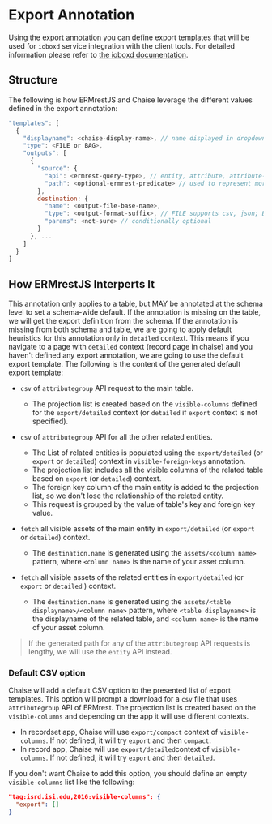 # Export Annotation

Using the [export annotation](annotation.md#tag-2019-export) you can define export templates that will be used for `ioboxd` service integration with the client tools. For detailed information please refer to [the ioboxd documentation](https://github.com/informatics-isi-edu/ioboxd/blob/master/doc/integration.md).


## Structure

The following is how ERMrestJS and Chaise leverage the different values defined in the export annotation:

```js
"templates": [
  {
    "displayname": <chaise-display-name>, // name displayed in dropdown menu in the client
    "type": <FILE or BAG>,
    "outputs": [
      {
        "source": {
          "api": <ermrest-query-type>, // entity, attribute, attribute-group
          "path": <optional-ermrest-predicate> // used to represent more complex queries
        },
        destination: {
          "name": <output-file-base-name>,
          "type": <output-format-suffix>, // FILE supports csv, json; BAG supports csv, json, fetch(?), download(?)
          "params": <not-sure> // conditionally optional
        }
      }, ...
    ]
  }
]
```

## How ERMrestJS Interperts It


This annotation only applies to a table, but MAY be annotated at the schema level to set a schema-wide default. If the annotation is missing on the table, we will get the export definition from the schema. If the annotation is missing from both schema and table, we are going to apply default heuristics for this annotation only in `detailed` context. This means if you navigate to a page with `detailed` context (record page in chaise) and you haven't defined any export annotation, we are going to use the default export template. The following is the content of the generated default export template:

- `csv` of `attributegroup` API request to the main table.
  - The projection list is created based on the `visible-columns` defined for the `export/detailed` context (or `detailed` if `export` context is not specified).


- `csv` of `attributegroup` API for all the other related entities.
  - The List of related entities is populated using the `export/detailed` (or `export` or `detailed`) context in `visible-foreign-keys` annotation.
  - The projection list includes all the visible columns of the related table based on `export` (or `detailed`) context.
  - The foreign key column of the main entity is added to the projection list, so we don't lose the relationship of the related entity.
  - This request is grouped by the value of table's key and foreign key value.


- `fetch` all visible assets of the main entity in `export/detailed` (or `export` or `detailed`) context.
   - The `destination.name` is generated using the `assets/<column name>` pattern, where `<column name>` is the name of your asset column.


- `fetch` all visible assets of the related entities in `export/detailed` (or `export` or `detailed` ) context.
  - The `destination.name` is generated using the `assets/<table displayname>/<column name>` pattern, where `<table displayname>` is the displayname of the related table, and `<column name>` is the name of your asset column.

> If the generated path for any of the `attributegroup` API requests is lengthy, we will use the `entity` API instead.


### Default CSV option

Chaise will add a default CSV option to the presented list of export templates. This option will prompt a download for a `csv` file that uses `attributegroup` API of ERMrest. The projection list is created based on the `visible-columns` and depending on the app it will use different contexts.

- In recordset app, Chaise will use `export/compact` context of `visible-columns`. If not defined, it will try `export` and then `compact`.
- In record app, Chaise will use `export/detailed`context of `visible-columns`. If not defined, it will try `export` and then `detailed`.

If you don't want Chaise to add this option, you should define an empty `visible-columns` list like the following:
```json
"tag:isrd.isi.edu,2016:visible-columns": {
  "export": []
}
```



